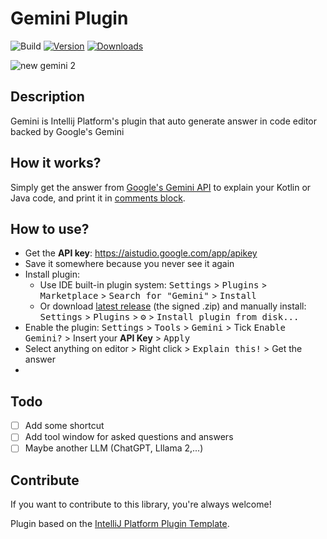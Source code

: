# Gemini Plugin

![Build](https://github.com/AnBuiii/intellij_plugin/workflows/Build/badge.svg)
[![Version](https://img.shields.io/jetbrains/plugin/v/PLUGIN_ID.svg)](https://plugins.jetbrains.com/plugin/24010-gemini)
[![Downloads](https://img.shields.io/jetbrains/plugin/d/PLUGIN_ID.svg)](https://plugins.jetbrains.com/plugin/24010-gemini)

![new gemini 2](https://github.com/AnBuiii/gemini_plugin/assets/89350086/8e43d9ab-5f8c-4132-ae22-97983505862f)

<!-- Plugin description -->

## Description

Gemini is Intellij Platform's plugin that auto generate answer in code editor backed by Google's Gemini

## How it works?

Simply get the answer from [Google's Gemini API](https://gemini.google.com/app) to explain your Kotlin or Java code, and print it in [comments block](https://kotlinlang.org/docs/basic-syntax.html#comments).

## How to use?

- Get the **API key**: https://aistudio.google.com/app/apikey
- Save it somewhere because you never see it again
- Install plugin:
   - Use IDE built-in plugin system: <kbd>Settings</kbd> > <kbd>Plugins</kbd> > <kbd>Marketplace</kbd> > <kbd>Search for "Gemini"</kbd> >
     <kbd>Install</kbd>
   - Or download [latest release](https://github.com/AnBuiii/intellij_plugin/releases/latest) (the signed .zip) and manually install: <kbd>Settings</kbd> > <kbd>Plugins</kbd> > <kbd>⚙️</kbd> > <kbd>Install plugin from disk...</kbd>
- Enable the plugin: <kbd>Settings</kbd> > <kbd>Tools</kbd> > <kbd>Gemini</kbd> > Tick <kbd>Enable Gemini?</kbd> > Insert your **API Key** > <kbd>Apply</kbd>
- Select anything on editor > Right click > <kbd>Explain this!</kbd> > Get the answer
- 
<!-- Plugin description end -->

## Todo
- [ ] Add some shortcut 
- [ ] Add tool window for asked questions and answers
- [ ] Maybe another LLM (ChatGPT, Lllama 2,...)

## Contribute
If you want to contribute to this library, you're always welcome!

Plugin based on the [IntelliJ Platform Plugin Template][template].

[template]: https://github.com/JetBrains/intellij-platform-plugin-template

[docs:plugin-description]: https://plugins.jetbrains.com/docs/intellij/plugin-user-experience.html#plugin-description-and-presentation


